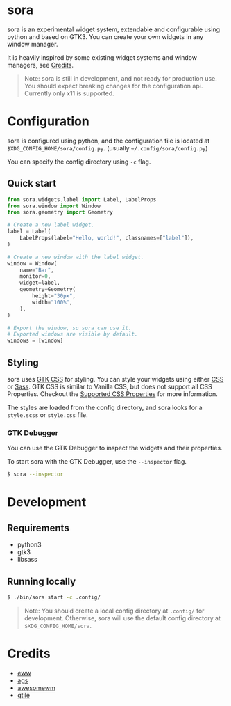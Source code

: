 # sora

sora is an experimental widget system, extendable and configurable using python and based on GTK3.
You can create your own widgets in any window manager.

It is heavily inspired by some existing widget systems and window managers, see [Credits](#credits).

> Note: sora is still in development, and not ready for production use.
> You should expect breaking changes for the configuration api.
> Currently only x11 is supported.

# Configuration

sora is configured using python, and the configuration file is located at `$XDG_CONFIG_HOME/sora/config.py`. (usually `~/.config/sora/config.py`)

You can specify the config directory using `-c` flag.

## Quick start

```python
from sora.widgets.label import Label, LabelProps
from sora.window import Window
from sora.geometry import Geometry

# Create a new label widget.
label = Label(
    LabelProps(label="Hello, world!", classnames=["label"]),
)

# Create a new window with the label widget.
window = Window(
    name="Bar",
    monitor=0,
    widget=label,
    geometry=Geometry(
        height="30px",
        width="100%",
    ),
)

# Export the window, so sora can use it.
# Exported windows are visible by default.
windows = [window]
```

## Styling

sora uses [GTK CSS](https://docs.gtk.org/gtk3/css-overview.html) for styling. You can style your widgets using either [CSS](https://developer.mozilla.org/en-US/docs/Web/CSS) or [Sass](https://sass-lang.com/).
GTK CSS is similar to Vanilla CSS, but does not support all CSS Properties.
Checkout the [Supported CSS Properties](https://docs.gtk.org/gtk3/css-properties.html) for more information.

The styles are loaded from the config directory, and sora looks for a `style.scss` or `style.css` file.

### GTK Debugger

You can use the GTK Debugger to inspect the widgets and their properties.

To start sora with the GTK Debugger, use the `--inspector` flag.

```bash
$ sora --inspector
```

# Development

## Requirements

- python3
- gtk3
- libsass

## Running locally

```bash
$ ./bin/sora start -c .config/
```

> Note: You should create a local config directory at `.config/` for development.
> Otherwise, sora will use the default config directory at `$XDG_CONFIG_HOME/sora`.

# Credits

- [eww](https://github.com/elkowar/eww)
- [ags](https://github.com/Aylur/ags)
- [awesomewm](https://github.com/awesomeWM/awesome)
- [qtile](https://github.com/qtile/qtile)
